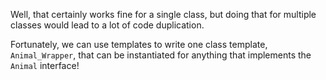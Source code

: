 Well, that certainly works fine for a single class, but doing that for multiple classes would lead to a lot of code duplication.

Fortunately, we can use templates to write one class template, `Animal_Wrapper`, that can be instantiated for anything that implements the `Animal` interface!
